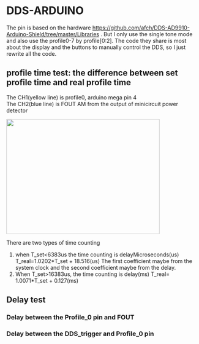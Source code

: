 # DDS-ARDUINO
The pin is based on the hardware https://github.com/afch/DDS-AD9910-Arduino-Shield/tree/master/Libraries .
But I only use the single tone mode and also use the profile0-7 by profile[0:2].
The code they share is most about the display and the buttons to manually control the DDS, so I just rewrite all the code.
## profile time test: the difference between set profile time and real profile time

The CH1(yellow line) is profile0, arduino mega pin 4  
The CH2(blue line) is FOUT AM from the output of minicircuit power detector  

<img width="400" height="300" src="https://user-images.githubusercontent.com/39110126/134914087-31b6bee1-1f9e-481c-8c7d-2ab932efcbe8.png">

There are two types of time counting
1. when T_set<6383us the time counting is delayMicroseconds(us)
T_real=1.0202*T_set + 18.516(us)
The first coefficient maybe from the system clock and the second coefficient maybe from the delay.
2. When T_set>16383us, the time counting is delay(ms)
T_real= 1.0071*T_set + 0.127(ms)

## Delay test

### Delay between the Profile_0 pin and FOUT

### Delay between the DDS_trigger and Profile_0 pin
